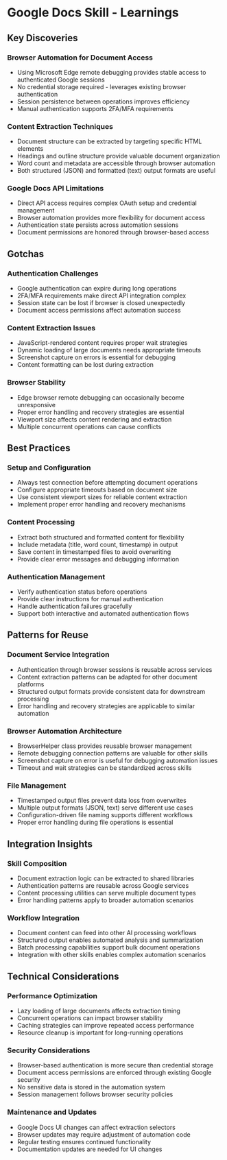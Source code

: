# Google Docs Skill - Learnings

## Key Discoveries

### Browser Automation for Document Access
- Using Microsoft Edge remote debugging provides stable access to authenticated Google sessions
- No credential storage required - leverages existing browser authentication
- Session persistence between operations improves efficiency
- Manual authentication supports 2FA/MFA requirements

### Content Extraction Techniques
- Document structure can be extracted by targeting specific HTML elements
- Headings and outline structure provide valuable document organization
- Word count and metadata are accessible through browser automation
- Both structured (JSON) and formatted (text) output formats are useful

### Google Docs API Limitations
- Direct API access requires complex OAuth setup and credential management
- Browser automation provides more flexibility for document access
- Authentication state persists across automation sessions
- Document permissions are honored through browser-based access

## Gotchas

### Authentication Challenges
- Google authentication can expire during long operations
- 2FA/MFA requirements make direct API integration complex
- Session state can be lost if browser is closed unexpectedly
- Document access permissions affect automation success

### Content Extraction Issues
- JavaScript-rendered content requires proper wait strategies
- Dynamic loading of large documents needs appropriate timeouts
- Screenshot capture on errors is essential for debugging
- Content formatting can be lost during extraction

### Browser Stability
- Edge browser remote debugging can occasionally become unresponsive
- Proper error handling and recovery strategies are essential
- Viewport size affects content rendering and extraction
- Multiple concurrent operations can cause conflicts

## Best Practices

### Setup and Configuration
- Always test connection before attempting document operations
- Configure appropriate timeouts based on document size
- Use consistent viewport sizes for reliable content extraction
- Implement proper error handling and recovery mechanisms

### Content Processing
- Extract both structured and formatted content for flexibility
- Include metadata (title, word count, timestamp) in output
- Save content in timestamped files to avoid overwriting
- Provide clear error messages and debugging information

### Authentication Management
- Verify authentication status before operations
- Provide clear instructions for manual authentication
- Handle authentication failures gracefully
- Support both interactive and automated authentication flows

## Patterns for Reuse

### Document Service Integration
- Authentication through browser sessions is reusable across services
- Content extraction patterns can be adapted for other document platforms
- Structured output formats provide consistent data for downstream processing
- Error handling and recovery strategies are applicable to similar automation

### Browser Automation Architecture
- BrowserHelper class provides reusable browser management
- Remote debugging connection patterns are valuable for other skills
- Screenshot capture on error is useful for debugging automation issues
- Timeout and wait strategies can be standardized across skills

### File Management
- Timestamped output files prevent data loss from overwrites
- Multiple output formats (JSON, text) serve different use cases
- Configuration-driven file naming supports different workflows
- Proper error handling during file operations is essential

## Integration Insights

### Skill Composition
- Document extraction logic can be extracted to shared libraries
- Authentication patterns are reusable across Google services
- Content processing utilities can serve multiple document types
- Error handling patterns apply to broader automation scenarios

### Workflow Integration
- Document content can feed into other AI processing workflows
- Structured output enables automated analysis and summarization
- Batch processing capabilities support bulk document operations
- Integration with other skills enables complex automation scenarios

## Technical Considerations

### Performance Optimization
- Lazy loading of large documents affects extraction timing
- Concurrent operations can impact browser stability
- Caching strategies can improve repeated access performance
- Resource cleanup is important for long-running operations

### Security Considerations
- Browser-based authentication is more secure than credential storage
- Document access permissions are enforced through existing Google security
- No sensitive data is stored in the automation system
- Session management follows browser security policies

### Maintenance and Updates
- Google Docs UI changes can affect extraction selectors
- Browser updates may require adjustment of automation code
- Regular testing ensures continued functionality
- Documentation updates are needed for UI changes 